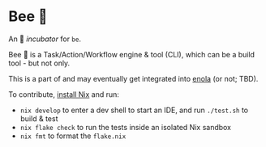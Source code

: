 # Bee 🐝

An 🐣 _incubator_ for `be`.

Bee 🐝 is a Task/Action/Workflow engine & tool (CLI), which can be a build tool - but not only.

This is a part of and may eventually get integrated into [enola](https://github.com/enola-dev/enola) (or not; TBD).

To contribute, [install Nix](https://zero-to-nix.com/start/install/) and run:

* `nix develop` to enter a dev shell to start an IDE, and run `./test.sh` to build & test
* `nix flake check` to run the tests inside an isolated Nix sandbox
* `nix fmt` to format the `flake.nix`
